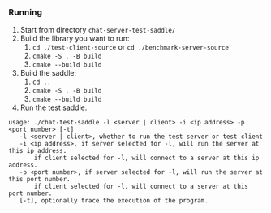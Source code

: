 ### Running
1. Start from directory `chat-server-test-saddle/`
2. Build the library you want to run:
    1. `cd ./test-client-source` or `cd ./benchmark-server-source` 
    2. `cmake -S . -B build`
    3. `cmake --build build` 
3. Build the saddle:
   1. `cd ..`
   2. `cmake -S . -B build`
   3. `cmake --build build`
4. Run the test saddle.

```
usage: ./chat-test-saddle -l <server | client> -i <ip address> -p <port number> [-t]
   -l <server | client>, whether to run the test server or test client
   -i <ip address>, if server selected for -l, will run the server at this ip address.
       if client selected for -l, will connect to a server at this ip address.
   -p <port number>, if server selected for -l, will run the server at this port number.
       if client selected for -l, will connect to a server at this port number.   
   [-t], optionally trace the execution of the program.
```